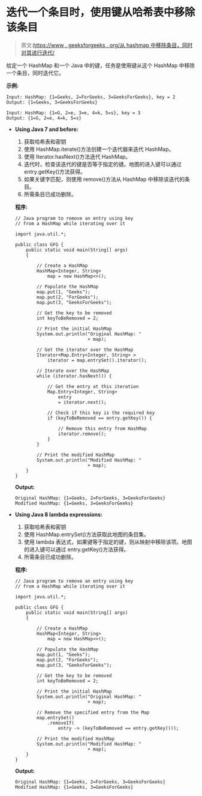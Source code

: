 # 迭代一个条目时，使用键从哈希表中移除该条目

> 原文:[https://www . geeksforgeeks . org/从 hashmap 中移除条目，同时对其进行迭代/](https://www.geeksforgeeks.org/remove-an-entry-using-key-from-hashmap-while-iterating-over-it/)

给定一个 HashMap 和一个 Java 中的键，任务是使用键从这个 HashMap 中移除一个条目，同时迭代它。

**示例:**

```
Input: HashMap: {1=Geeks, 2=ForGeeks, 3=GeeksForGeeks}, key = 2
Output: {1=Geeks, 3=GeeksForGeeks}

Input: HashMap: {1=G, 2=e, 3=e, 4=k, 5=s}, key = 3
Output: {1=G, 2=e, 4=k, 5=s}

```

*   **Using Java 7 and before:**
    1.  获取哈希表和密钥
    2.  使用 HashMap.iterate()方法创建一个迭代器来迭代 HashMap。
    3.  使用 Iterator.hasNext()方法迭代 HashMap。
    4.  迭代时，检查该迭代的键是否等于指定的键。地图的进入键可以通过 entry.getKey()方法获得。
    5.  如果关键字匹配，则使用 remove()方法从 HashMap 中移除该迭代的条目。
    6.  所需条目已成功删除。

    **程序:**

    ```
    // Java program to remove an entry using key
    // from a HashMap while iterating over it

    import java.util.*;

    public class GFG {
        public static void main(String[] args)
        {

            // Create a HashMap
            HashMap<Integer, String>
                map = new HashMap<>();

            // Populate the HashMap
            map.put(1, "Geeks");
            map.put(2, "ForGeeks");
            map.put(3, "GeeksForGeeks");

            // Get the key to be removed
            int keyToBeRemoved = 2;

            // Print the initial HashMap
            System.out.println("Original HashMap: "
                               + map);

            // Get the iterator over the HashMap
            Iterator<Map.Entry<Integer, String> >
                iterator = map.entrySet().iterator();

            // Iterate over the HashMap
            while (iterator.hasNext()) {

                // Get the entry at this iteration
                Map.Entry<Integer, String>
                    entry
                    = iterator.next();

                // Check if this key is the required key
                if (keyToBeRemoved == entry.getKey()) {

                    // Remove this entry from HashMap
                    iterator.remove();
                }
            }

            // Print the modified HashMap
            System.out.println("Modified HashMap: "
                               + map);
        }
    }
    ```

    **Output:**

    ```
    Original HashMap: {1=Geeks, 2=ForGeeks, 3=GeeksForGeeks}
    Modified HashMap: {1=Geeks, 3=GeeksForGeeks}

    ```

*   **Using Java 8 lambda expressions:**
    1.  获取哈希表和密钥
    2.  使用 HashMap.entrySet()方法获取此地图的条目集。
    3.  使用 lambda 表达式，如果键等于指定的键，则从映射中移除该项。地图的进入键可以通过 entry.getKey()方法获得。
    4.  所需条目已成功删除。

    **程序:**

    ```
    // Java program to remove an entry using key
    // from a HashMap while iterating over it

    import java.util.*;

    public class GFG {
        public static void main(String[] args)
        {

            // Create a HashMap
            HashMap<Integer, String>
                map = new HashMap<>();

            // Populate the HashMap
            map.put(1, "Geeks");
            map.put(2, "ForGeeks");
            map.put(3, "GeeksForGeeks");

            // Get the key to be removed
            int keyToBeRemoved = 2;

            // Print the initial HashMap
            System.out.println("Original HashMap: "
                               + map);

            // Remove the specified entry from the Map
            map.entrySet()
                .removeIf(
                    entry -> (keyToBeRemoved == entry.getKey()));

            // Print the modified HashMap
            System.out.println("Modified HashMap: "
                               + map);
        }
    }
    ```

    **Output:**

    ```
    Original HashMap: {1=Geeks, 2=ForGeeks, 3=GeeksForGeeks}
    Modified HashMap: {1=Geeks, 3=GeeksForGeeks}

    ```